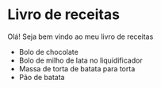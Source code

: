 # Livro de receitas
Olá! Seja bem vindo ao meu livro de receitas

* Bolo de chocolate
* Bolo de milho de lata no liquidificador
* Massa de torta de batata para torta
* Pão de batata

